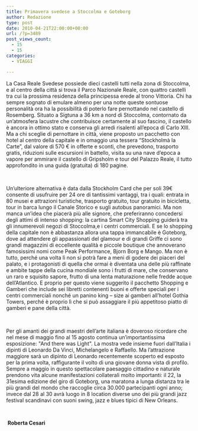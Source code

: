 ```yaml
---
title: Primavera svedese a Stoccolma e Goteborg
author: Redazione
type: post
date: 2010-04-21T22:00:00+00:00
url: /?p=3489
post_views_count:
  - 15
  - 15
categories:
  - VIAGGI

---
```

La Casa Reale Svedese possiede dieci castelli tutti nella zona di Stoccolma, e al centro della citt&agrave; si trova il Parco Nazionale Reale, con quattro castelli tra cui la prossima residenza della principessa erede al trono Vittoria. Chi ha sempre sognato di emulare almeno per una notte queste sontuose personalit&agrave; ora ha la possibilit&agrave; di poterlo fare pernottando nel castello di Rosemberg. Situato a Sigtuna a 36 km a nord di Stoccolma, contornato da un&rsquo;atmosfera lacustre che contribuisce certamente al suo fascino, il castello &egrave; ancora in ottimo stato e conserva gli arredi risalenti all&rsquo;epoca di Carlo XIII. Ma a chi sceglie di pernottare in citt&agrave;, viene proposto un pacchetto con hotel al centro della capitale e in omaggio una tessera &ldquo;Stockholm&agrave; la Carte&rdquo;, dal valore di 570 &euro; in offerte e sconti, che prevedono, trasporto gratis, riduzioni sulle escursioni in battello, visita su una nave d&rsquo;epoca a vapore per ammirare il castello di Gripsholm e tour del Palazzo Reale, il tutto approfondito in una guida (gratuita) di 180 pagine.

&nbsp;

Un&rsquo;ulteriore alternativa &egrave; data dalla Stockholm Card che per soli 39&euro; consente di usufruire per 24 ore di tantissimi vantaggi, tra i quali: entrata in 80 musei e attrazioni turistiche, trasporto gratuito, tour gratuito in bicicletta, tour in barca lungo il Canale Storico e sugli autobus panoramici. Ma non manca un&rsquo;idea che piacer&agrave; pi&ugrave; alle signore, che preferiranno concedersi degli attimi di intenso shopping: la cartina Smart City Shopping guider&agrave; tra gli innumerevoli negozi di Stoccolma,e i centri commerciali. E se lo shopping della capitale non &egrave; abbastanza allora una tappa immancabile &egrave; Goteborg, dove ad attendere gli appassionati del glamour e di grandi Griffe ci sono grandi magazzini di eccellente qualit&agrave; e piccole boutique che annoverano famosissimi nomi come Peak Performance, Bjorn Borg e Mango. Ma non &egrave; tutto, perch&eacute; una volta l&igrave; non si potr&agrave; fare a meni di godere dei piaceri del palato, e i protagonisti di quella che ormai &egrave; diventata una delle pi&ugrave; raffinate e ambite tappe della cucina mondiale sono i frutti di mare, che conservano un raro e squisito sapore, frutto di una lenta maturazione nelle fredde acque dell&rsquo;Atlantico. E proprio per questo viene suggerito il pacchetto Shopping e Gamberi che include sei libretti contenenti buoni e offerte speciali per i centri commerciali nonch&eacute; un panino king &ndash; size ai gamberi all&rsquo;hotel Gothia Towers, perch&eacute; &egrave; proprio l&igrave; che si pu&ograve; assaggiare il pi&ugrave; appetitoso piatto di gamberi e pane della citt&agrave;.

&nbsp;

Per gli amanti dei grandi maestri dell&rsquo;arte italiana &egrave; doveroso ricordare che nel mese di maggio fino al 15 agosto continua un&rsquo;importantissima esposizione: "And there was Light". La mostra vede insieme fuori dall&rsquo;Italia i dipinti di Leonardo Da Vinci, Michelangelo e Raffaello. Ma l&rsquo;attrazione maggiore sar&agrave; un dipinto di Leonardo recentemente scoperto ed esposto per la prima volta, raffigurante il volto di una giovane donna vista di profilo. Sempre a maggio in questo spettacolare paesaggio cittadino e naturale prendono vita alcune manifestazioni collaterali molto importanti: il 22, la 31esima edizione del giro di Goteborg, una maratona a lunga distanza tra le pi&ugrave; grandi del mondo che raccoglie circa 30.000 partecipanti ogni anno; invece dal 28 al 30 avr&agrave; luogo in 8 location diverse uno dei pi&ugrave; grandi jazz festival scandinavi con suoni swing, jazz e blues tipici di New Orleans.&nbsp;

<div style="margin: 0cm 0cm 10pt">
  &nbsp;
</div>

<div style="margin: 0cm 0cm 10pt">
  &nbsp;<strong>Roberta Cesari</strong>
</div>